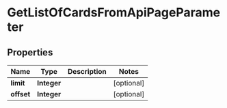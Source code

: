 

# GetListOfCardsFromApiPageParameter


## Properties

| Name | Type | Description | Notes |
|------------ | ------------- | ------------- | -------------|
|**limit** | **Integer** |  |  [optional] |
|**offset** | **Integer** |  |  [optional] |



